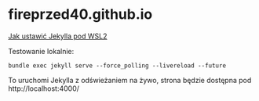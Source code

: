 # fireprzed40.github.io
[Jak ustawić Jekylla pod WSL2](https://www.vgemba.net/blog/Setup-Jekyll-WSL/)

Testowanie lokalnie:

`bundle exec jekyll serve --force_polling --livereload --future`

To uruchomi Jekylla z odświeżaniem na żywo, strona będzie dostępna pod http://localhost:4000/
